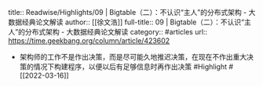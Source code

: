 title:: Readwise/Highlights/09 | Bigtable（二）：不认识“主人”的分布式架构 - 大数据经典论文解读
author:: [[徐文浩]]
full-title:: 09 | Bigtable（二）：不认识“主人”的分布式架构 - 大数据经典论文解读
category:: #articles
url:: https://time.geekbang.org/column/article/423602
- 架构师的工作不是作出决策，而是尽可能久地推迟决策，在现在不作出重大决策的情况下构建程序，以便以后有足够信息时再作出决策 #Highlight #[[2022-03-16]]